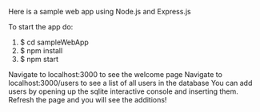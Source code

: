 Here is a sample web app using Node.js and Express.js

To start the app do:
1) $ cd sampleWebApp
2) $ npm install
3) $ npm start

Navigate to localhost:3000 to see the welcome page
Navigate to localhost:3000/users to see a list of all users in the database
You can add users by opening up the sqlite interactive console and inserting
them. Refresh the page and you will see the additions!
